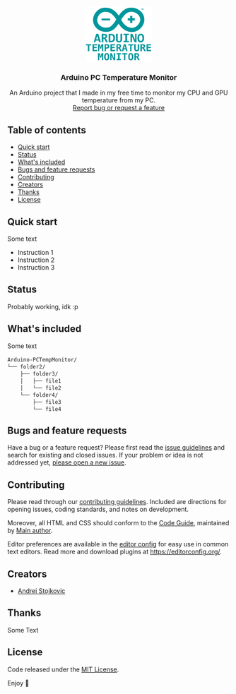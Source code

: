<p align="center">
  <a href="https://github.com/AndrejStojkovic/Arduino-TempControl">
    <img src="/misc/ArduinoTempLogo.png" alt="Logo" width=150 height=125>
  </a>

  <h3 align="center">Arduino PC Temperature Monitor</h3>

  <p align="center">
    An Arduino project that I made in my free time to monitor my CPU and GPU temperature from my PC. 
    <br>
    <a href="https://github.com/AndrejStojkovic/Arduino-TempControl/issues">Report bug or request a feature</a>
  </p>
</p>


## Table of contents

- [Quick start](#quick-start)
- [Status](#status)
- [What's included](#whats-included)
- [Bugs and feature requests](#bugs-and-feature-requests)
- [Contributing](#contributing)
- [Creators](#creators)
- [Thanks](#thanks)
- [License](#license)


## Quick start

Some text

- Instruction 1
- Instruction 2
- Instruction 3

## Status

Probably working, idk :p

## What's included

Some text

```text
Arduino-PCTempMonitor/
└── folder2/
    ├── folder3/
    │   ├── file1
    │   └── file2
    └── folder4/
        ├── file3
        └── file4
```

## Bugs and feature requests

Have a bug or a feature request? Please first read the [issue guidelines](https://reponame/blob/master/CONTRIBUTING.md) and search for existing and closed issues. If your problem or idea is not addressed yet, [please open a new issue](https://reponame/issues/new).

## Contributing

Please read through our [contributing guidelines](https://reponame/blob/master/CONTRIBUTING.md). Included are directions for opening issues, coding standards, and notes on development.

Moreover, all HTML and CSS should conform to the [Code Guide](https://github.com/mdo/code-guide), maintained by [Main author](https://github.com/usernamemainauthor).

Editor preferences are available in the [editor config](https://reponame/blob/master/.editorconfig) for easy use in common text editors. Read more and download plugins at <https://editorconfig.org/>.

## Creators

- [Andrej Stojkovic](https://github.com/AndrejStojkovic)

## Thanks

Some Text

## License

Code released under the [MIT License](LICENSE.md).

Enjoy :metal:
